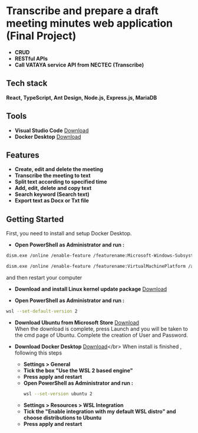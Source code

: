 # Transcribe and prepare a draft meeting minutes web application (Final Project)
- **CRUD**
- **RESTful APIs**
- **Call VATAYA service API from NECTEC (Transcribe)**


## Tech stack 
**React, TypeScript, Ant Design, Node.js, Express.js, MariaDB**

## Tools
- **Visual Studio Code** [Download](https://code.visualstudio.com/)
- **Docker Desktop** [Download](https://www.docker.com/products/docker-desktop/)

## Features
- **Create, edit and delete the meeting**
- **Transcribe the meeting to text**
- **Split text according to specified time**
- **Add, edit, delete and copy text**
- **Search keyword (Search text)**
- **Export text as Docx or Txt file**

## Getting Started
First, you need to install and setup Docker Desktop. </br>
- **Open PowerShell as Administrator and run :** </br>
```bash
dism.exe /online /enable-feature /featurename:Microsoft-Windows-Subsystem-Linux /all /norestart

dism.exe /online /enable-feature /featurename:VirtualMachinePlatform /all /norestart
```
and then restart your computer

- **Download and install Linux kernel update package**
[Download](https://wslstorestorage.blob.core.windows.net/wslblob/wsl_update_x64.msi)

- **Open PowerShell as Administrator and run :** </br>

```bash
wsl --set-default-version 2
```

- **Download Ubuntu from Microsoft Store**
[Download](https://apps.microsoft.com/detail/9PDXGNCFSCZV?hl=en-us&gl=US)</br>
When the download is complete, press Launch and you will be taken to the cmd page of Ubuntu. Complete the creation of User and Password.

- **Download Docker Desktop**
[Download](https://apps.microsoft.com/detail/9PDXGNCFSCZV?hl=en-us&gl=US](https://docs.docker.com/desktop/install/windows-install/)https://docs.docker.com/desktop/install/windows-install/)</br>
When install is finished , following this steps
  - **Settings > General**
  - **Tick the box "Use the WSL 2 based engine"**
  - **Press apply and restart**
  - **Open PowerShell as Administrator and run :** </br>
    ```bash
    wsl --set-version ubuntu 2
    ```
  - **Settings > Resources > WSL Integration**
  - **Tick the "Enable integration with my default WSL distro" and choose distributions to Ubuntu**
  - **Press apply and restart**

